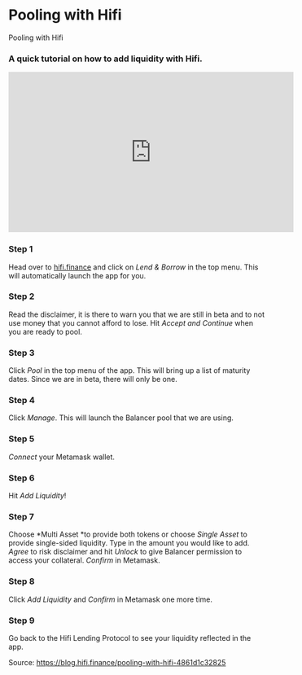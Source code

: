 
# Pooling with Hifi

Pooling with Hifi

### A quick tutorial on how to add liquidity with Hifi.

<center><iframe width="560" height="315" src="https://www.youtube.com/embed/xZFkoPfTEvQ" frameborder="0" allowfullscreen></iframe></center>

### Step 1

Head over to [hifi.finance](http://hifi.finance) and click on *Lend & Borrow* in the top menu. This will automatically launch the app for you.

### Step 2

Read the disclaimer, it is there to warn you that we are still in beta and to not use money that you cannot afford to lose. Hit *Accept and Continue* when you are ready to pool.

### Step 3

Click *Pool* in the top menu of the app. This will bring up a list of maturity dates. Since we are in beta, there will only be one.

### Step 4

Click *Manage*. This will launch the Balancer pool that we are using.

### Step 5

*Connect* your Metamask wallet.

### Step 6

Hit *Add Liquidity*!

### Step 7

Choose *Multi Asset *to provide both tokens or choose *Single Asset* to provide single-sided liquidity. Type in the amount you would like to add. *Agree* to risk disclaimer and hit *Unlock* to give Balancer permission to access your collateral. *Confirm* in Metamask.

### Step 8

Click *Add Liquidity* and *Confirm* in Metamask one more time.

### Step 9

Go back to the Hifi Lending Protocol to see your liquidity reflected in the app.


Source: https://blog.hifi.finance/pooling-with-hifi-4861d1c32825

